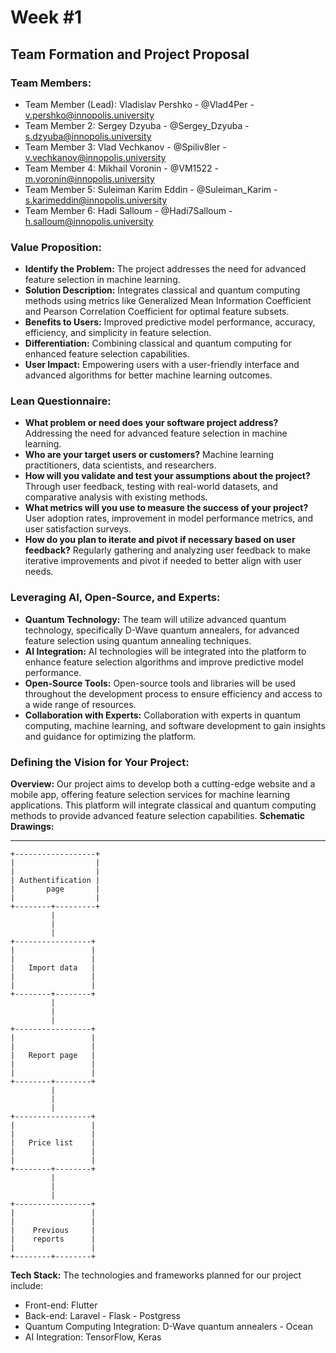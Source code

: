 # Week #1
## Team Formation and Project Proposal

### Team Members:
- Team Member (Lead): Vladislav Pershko - @Vlad4Per - v.pershko@innopolis.university
- Team Member 2: Sergey Dzyuba - @Sergey_Dzyuba - s.dzyuba@innopolis.university
- Team Member 3: Vlad Vechkanov - @Spiliv8ler - v.vechkanov@innopolis.university
- Team Member 4: Mikhail Voronin - @VM1522 - m.voronin@innopolis.university
- Team Member 5: Suleiman Karim Eddin - @Suleiman_Karim - s.karimeddin@innopolis.university
- Team Member 6: Hadi Salloum - @Hadi7Salloum - h.salloum@innopolis.university
### Value Proposition:
- **Identify the Problem:** The project addresses the need for advanced feature selection in machine learning.
- **Solution Description:** Integrates classical and quantum computing methods using metrics like Generalized Mean Information Coefficient and Pearson Correlation Coefficient for optimal feature subsets.
- **Benefits to Users:** Improved predictive model performance, accuracy, efficiency, and simplicity in feature selection.
- **Differentiation:** Combining classical and quantum computing for enhanced feature selection capabilities.
- **User Impact:** Empowering users with a user-friendly interface and advanced algorithms for better machine learning outcomes.

### Lean Questionnaire:
- **What problem or need does your software project address?** Addressing the need for advanced feature selection in machine learning.
- **Who are your target users or customers?** Machine learning practitioners, data scientists, and researchers.
- **How will you validate and test your assumptions about the project?** Through user feedback, testing with real-world datasets, and comparative analysis with existing methods.
- **What metrics will you use to measure the success of your project?** User adoption rates, improvement in model performance metrics, and user satisfaction surveys.
- **How do you plan to iterate and pivot if necessary based on user feedback?** Regularly gathering and analyzing user feedback to make iterative improvements and pivot if needed to better align with user needs.

### Leveraging AI, Open-Source, and Experts:
- **Quantum Technology:** The team will utilize advanced quantum technology, specifically D-Wave quantum annealers, for advanced feature selection using quantum annealing techniques.
- **AI Integration:** AI technologies will be integrated into the platform to enhance feature selection algorithms and improve predictive model performance.
- **Open-Source Tools:** Open-source tools and libraries will be used throughout the development process to ensure efficiency and access to a wide range of resources.
- **Collaboration with Experts:** Collaboration with experts in quantum computing, machine learning, and software development to gain insights and guidance for optimizing the platform.

### Defining the Vision for Your Project:
**Overview:** Our project aims to develop both a cutting-edge website and a mobile app, offering feature selection services for machine learning applications. This platform will integrate classical and quantum computing methods to provide advanced feature selection capabilities.
**Schematic Drawings:** 
***
```
+------------------+
|                  |
|                  |
| Authentification |
|       page       |
|                  |
+--------+---------+
         |
         |
         |
+-----------------+
|                 |
|                 |
|   Import data   |
|                 |
|                 |
+--------+--------+
         |
         |
         |
+-----------------+
|                 |
|                 |
|   Report page   |
|                 |
|                 |
+--------+--------+
         |
         |
         |
+-----------------+
|                 |
|                 |
|   Price list    |
|                 |
|                 |
+--------+--------+
         |
         |
         |
+-----------------+
|                 |
|                 |
|    Previous     |
|    reports      |
|                 |
+--------+--------+
```

**Tech Stack:** The technologies and frameworks planned for our project include:
- Front-end: Flutter
- Back-end: Laravel - Flask - Postgress
- Quantum Computing Integration: D-Wave quantum annealers - Ocean
- AI Integration: TensorFlow, Keras
